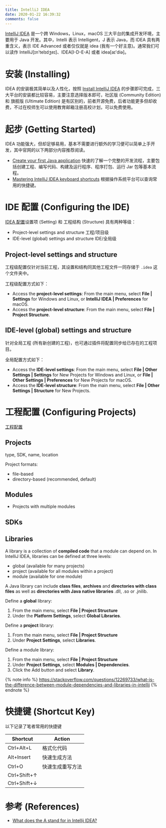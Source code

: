 ```yaml
---
title: IntelliJ IDEA
date: 2020-01-22 16:39:32
comments: false
---
```

[IntelliJ IDEA](https://www.jetbrains.com/help/idea/installation-guide.html) 是一个跨 Windows，Linux，macOS 三大平台的集成开发环境，主要用于 Java 开发。其中，Intelli 表示 Intelligent，J 表示 Java，而 IDEA 具有两重含义，表示 IDE Advanced 或者仅仅就是 idea (我有一个好主意)。通常我们可以读作 IntelliJ[ɪn'telɪdʒeɪ]、IDEA[I-D-E-A] 或者 idea[aɪ'diə]。

# 安装 (Installing)
IDEA 的安装极其简单以及人性化，按照 [Install IntelliJ IDEA](https://www.jetbrains.com/help/idea/installation-guide.html) 的步骤即可完成，三大平台的安装都比较容易，主要注意选择版本即可，社区版 (Community Edition) 和 旗舰版 (Ultimate Edition) 是有区别的，前者开源免费，后者功能更多但却收费，不过在校师生可以使用教育邮箱注册高校计划，可以免费使用。

# 起步 (Getting Started)
IDEA 功能强大，但却足够易用，基本不需要进行额外的学习便可以简单上手开发，其中官网的以下两部分内容推荐阅读。
- [Create your first Java application](https://www.jetbrains.com/help/idea/creating-and-running-your-first-java-application.html) 快速的了解一个完整的开发流程，主要包括创建工程、编写代码、构建及运行程序、程序打包、运行 Jar 包等基本流程。
- [Mastering IntelliJ IDEA keyboard shortcuts](https://www.jetbrains.com/help/idea/mastering-keyboard-shortcuts.html) 根据操作系统平台可以查询常用的快捷键。

# IDE 配置 (Configuring the IDE)
[IDEA 配置](https://www.jetbrains.com/help/idea/configuring-project-and-ide-settings.html)设置项 (Setting) 和 工程结构 (Structure) 具有两种等级：
- Project-level settings and structure 工程/项目级
- IDE-level (global) settings and structure IDE/全局级

## Project-level settings and structure
工程级配置仅针对当前工程，其设置和结构同其他工程文件一同存储于 `.idea` 这个文件夹中。

工程级配置方式如下：
- Access the **project-level settings**: From the main menu, select **File | Settings** for Windows and Linux, or **IntelliJ IDEA | Preferences** for macOS.
- Access the **project-level structure**: From the main menu, select **File | Project Structure**.

## IDE-level (global) settings and structure
针对全局工程 (所有新创建的工程)，也可通过插件将配置同步给已存在的工程项目。

全局配置方式如下：
- Access the **IDE-level settings**: From the main menu, select **File | Other Settings | Settings** for New Projects for Windows and Linux, or **File | Other Settings | Preferences** for New Projects for macOS.
- Access the **IDE-level structure**: From the main menu, select **File | Other Settings | Structure** for New Projects.

# 工程配置 (Configuring Projects)
[工程配置](https://www.jetbrains.com/help/idea/working-with-projects.html)

## Projects
type, SDK, name, location

Project formats:
- file-based 
- directory-based (recommended, default)

## Modules
- Projects with multiple modules

## SDKs

## Libraries
A library is a collection of **compiled code** that a module can depend on. In IntelliJ IDEA, libraries can be defined at three levels:
- global (available for many projects) 
- project (available for all modules within a project)
- module (available for one module)

A Java library can include **class files**, **archives** and **directories with class files** as well as **directories with Java native libraries** .dll, .so or .jnilib.

Define a **global** library:
1. From the main menu, select **File | Project Structure**
2. Under the **Platform Settings**, select **Global Libraries**.

Define a **project** library:
1. From the main menu, select **File | Project Structure**
2. Under **Project Settings**, select **Libraries**.

Define a module library:
1. From the main menu, select **File | Project Structure**
2. Under **Project Settings**, select **Modules | Dependencies**.
3. Click the Add button and select **Library**.

{% note info %}
https://stackoverflow.com/questions/12269733/what-is-the-difference-between-module-dependencies-and-libraries-in-intellij
{% endnote %}

# 快捷键 (Shortcut Key)
以下记录了笔者常用的快捷键

Shortcut|Action
---|---
Ctrl+Alt+L|格式化代码
Alt+Insert|快速生成方法
Ctrl+O|快速生成重写方法
Ctrl+Shift+↑|
Ctrl+Shift+↓|

# 参考 (References)
- [What does the A stand for in Intellij IDEA?
](https://stackoverflow.com/questions/22026104/what-does-the-a-stand-for-in-intellij-idea)